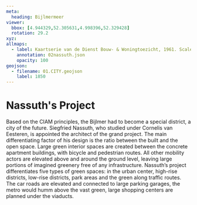 ```yaml
---
meta:
  heading: Bijlmermeer
viewer:
  bbox: [4.944329,52.305631,4.998396,52.329428]
  rotation: 29.2
xyz:
allmaps:
  - label: Kaartserie van de Dienst Bouw- & Woningtoezicht, 1961. Scale 1:25000. Stadsarchief Amsterdam.
    annotation: 02nassuth.json
    opacity: 100
geojson:
  - filename: 01.CITY.geojson
    label: 1850
---
```

# Nassuth's Project
Based on the CIAM principles, the Bijlmer had to become a special district, a city of the future. Siegfried Nassuth, who studied under Cornelis van Eesteren, is appointed the architect of the grand project. The main differentiating factor of his design is the ratio between the built and the open space. Large green interior spaces are created between the concrete apartment buildings, with bicycle and pedestrian routes. All other mobility actors are elevated above and around the ground level, leaving large portions of imagined greenery free of any infrastructure. Nassuth’s project differentiates five types of green spaces: in the urban center, high-rise districts, low-rise districts, park areas and the green along traffic routes. The car roads are elevated and connected to large parking garages, the metro would humm above the vast green, large shopping centers are planned under the viaducts.
